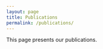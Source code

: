 ```yaml
---
layout: page
title: Publications
permalink: /publications/
---
```


This page presents our publications.
